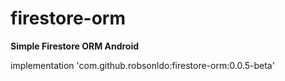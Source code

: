 # firestore-orm
**Simple Firestore ORM Android**

implementation 'com.github.robsonldo:firestore-orm:0.0.5-beta'
